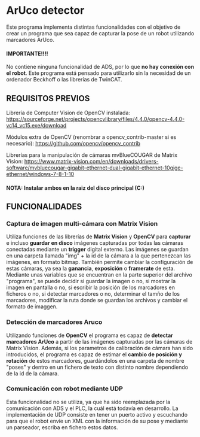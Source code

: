 # ArUco detector
Este programa implementa distintas funcionalidades con el objetivo de crear un programa que sea capaz de capturar la pose de un robot utilizando marcadores ArUco. 

#### IMPORTANTE!!!!
No contiene ninguna funcionalidad de ADS, por lo que **no hay conexión con el robot**. Este programa está pensado para utilizarlo sin la necesidad de un ordenador Beckhoff o las librerías de TwinCAT.

## REQUISITOS PREVIOS
Librería de Computer Vision de OpenCV instalada: https://sourceforge.net/projects/opencvlibrary/files/4.4.0/opencv-4.4.0-vc14_vc15.exe/download

Módulos extra de OpenCV (renombrar a opencv_contrib-master si es necesario): https://github.com/opencv/opencv_contrib

Librerías para la manipulación de cámaras mvBlueCOUGAR de Matrix Vision: https://www.matrix-vision.com/en/downloads/drivers-software/mvbluecougar-gigabit-ethernet-dual-gigabit-ethernet-10gige-ethernet/windows-7-8-1-10

#### NOTA: Instalar ambos en la raiz del disco principal (C:\)

## FUNCIONALIDADES

### Captura de imagen multi-cámara con Matrix Vision

Utiliza funciones de las librerías de **Matrix Vision** y **OpenCV** para **capturar** e incluso **guardar en disco** imágenes capturadas por todas las cámaras conectadas mediante un **trigger** digital externo. Las imágenes se guardan en una carpeta llamada "img" + la id de la cámara a la que pertenezcan las imágenes, en formato bitmap. También permite cambiar la configuración de estas cámaras, ya sea la **ganancia**, **exposición** o **framerate** de esta. Mediante unas variables que se encuentran en la parte superior del archivo "programa", se puede decidir si guardar la imagen o no, si mostrar la imagen en pantalla o no, si escribir la posición de los marcadores en ficheros o no, si detectar marcadores o no, determinar el tamño de los marcadores, modificar la ruta donde se guardan los archivos y cambiar el formato de imaggen.
  
### Detección de marcadores Aruco

Utilizando funciones de **OpenCV** el programa es capaz de **detectar marcadores ArUco** a partir de las imágenes capturadas por las cámaras de Matrix Vision. Además, si los parametros de calibración de cámara han sido introducidos, el programa es capaz de estimar el **cambio de posición y rotación** de estos marcadores, guardándolos en una carpeta de nombre "poses" y dentro en un fichero de texto con distinto nombre dependiendo de la id de la cámara.
  
### Comunicación con robot mediante UDP

Esta funcionalidad no se utiliza, ya que ha sido reemplazada por la comunicación con ADS y el PLC, la cuál está todavía en desarrollo. La implementación de UDP consiste en tener un puerto activo y escuchando para que el robot envíe un XML con la información de su pose y mediante un parseador, escriba en fichero estos datos.
